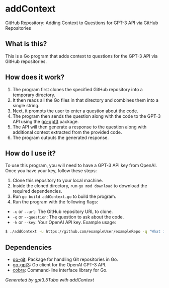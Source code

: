 # addContext
GitHub Repository: Adding Context to Questions for GPT-3 API via GitHub Repositories

## What is this?

This is a Go program that adds context to questions for the GPT-3 API via GitHub repositories. 

## How does it work?

1. The program first clones the specified GitHub repository into a temporary directory.
2. It then reads all the Go files in that directory and combines them into a single string.
3. Next, it prompts the user to enter a question about the code.
4. The program then sends the question along with the code to the GPT-3 API using the [go-gpt3](https://github.com/PullRequestInc/go-gpt3) package.
5. The API will then generate a response to the question along with additional context extracted from the provided code.
6. The program outputs the generated response.

## How do I use it?

To use this program, you will need to have a GPT-3 API key from OpenAI. Once you have your key, follow these steps:

1. Clone this repository to your local machine.
2. Inside the cloned directory, run `go mod download` to download the required dependencies.
3. Run `go build addContext.go` to build the program.
4. Run the program with the following flags:

  - `-u` or `--url`: The GitHub repository URL to clone.
  - `-q` or `--question`: The question to ask about the code.
  - `-k` or `--key`: Your OpenAI API key.
   Example usage:

   ```bash
   $ ./addContext -u https://github.com/exampleUser/exampleRepo -q "What is the purpose of this function?" -k YOUR_OPENAI_API_KEY
   ```

## Dependencies

- [go-git](https://github.com/go-git/go-git): Package for handling Git repositories in Go.
- [go-gpt3](https://github.com/PullRequestInc/go-gpt3): Go client for the OpenAI GPT-3 API.
- [cobra](https://github.com/spf13/cobra): Command-line interface library for Go.

*Generated by gpt3.5Tubo with addContext*

